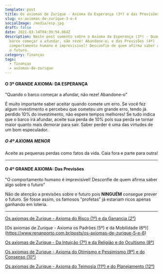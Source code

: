```yaml
---
template: post
title: Os axiomas de Zurique - Axioma da Esperança (3º) e das Previsões (4º)
slug: os-axiomas-de-zurique-3-e-4
socialImage: /media/esp.jpg
draft: false
date: 2021-03-14T04:39:54.864Z
description: Neste post comento sobre o Axioma da Esperança (3º) - Quando o
  barco começar a afundar, não reze! Abandone-o; e das Previsões (4º) - O
  comportamento humano é imprevisível! Desconfie de quem afirma saber algo sobre
  o futuro.
category: finanças
tags:
  - finanças
  - axiomas-de-zurique
---
```

#### O 3º GRANDE AXIOMA: DA ESPERANÇA

"Quando o barco começar a afundar, não reze! Abandone-o"

É muito importante saber aceitar quando comete um erro. Se você fez algum investimento e percebeu que cometeu um grande erro, tendo já perdido 10% do investimento, não espere tempos melhores! Se tudo indica que o barco irá afundar, aceite sua perda de 10% pois sua perda se tornar maior quanto mais demorar para sair. Saber perder é uma das virtudes de um bom especulador.

##### O 4º AXIOMA MENOR

Aceite as pequenas perdas como fatos da vida. Caia fora e parte para outra!

- - -

#### O 4º GRANDE AXIOMA: Das Previsões

"O comportamento humano é imprevisível! Desconfie de quem afirma saber algo sobre o futuro"

Não de atenção a previsões sobre o futuro pois **NINGUÉM** consegue prever o futuro. Se fosse assim, os famosos "profetas" já estariam ricos apenas ganhando em loteria.

- - -

[Os axiomas de Zurique - Axioma do Risco (1º) e da Ganancia (2°)](https://www.renanporto.com.br/posts/os-axiomas-de-zurique-1-e-2)

[Os axiomas de Zurique - Axioma os Padrões (5º) e da Mobilidade (6º)]
(https://www.renanporto.com.br/posts/os-axiomas-de-zurique-5-e-6)

[Os axiomas de Zurique - Da Intuição (7º) e da Religião e do Ocultismo (8º)](https://www.renanporto.com.br/posts/os-axiomas-de-zurique-7-e-8)

[Os axiomas de Zurique - Axioma do Otimismo e Pessimismo (9º) e do Consenso (10°)](https://www.renanporto.com.br/posts/os-axiomas-de-zurique-9-e-10)

[Os axiomas de Zurique - Axioma do Teimosia (11º) e do Planejamento (12°)](https://www.renanporto.com.br/posts/os-axiomas-de-zurique-11-e-12)
